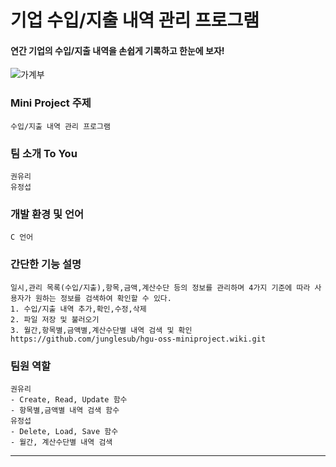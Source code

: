 **기업 수입/지출 내역 관리 프로그램**
=============================
#### 연간 기업의 수입/지출 내역을 손쉽게 기록하고 한눈에 보자!
![가계부](https://lh3.googleusercontent.com/proxy/5wKJ4jx3kOW714V9SIhelI8uYPKTHMNiTybkrYNNxmIACAXimfajxR-YDptHzx04RzDAM0r4Q1-RzgbZEzj7ZxJQVVth1P175lrXGIIO3aa4wpfPLLoNuQv56a9LX7Sv5QrTlTzez44rTyzGQA)

### Mini Project 주제
    수입/지출 내역 관리 프로그램
### 팀 소개 __To You__
    권유리
    유정섭
### 개발 환경 및 언어
    C 언어
### 간단한 기능 설명
    일시,관리 목록(수입/지출),항목,금액,계산수단 등의 정보를 관리하며 4가지 기준에 따라 사용자가 원하는 정보를 검색하여 확인할 수 있다.
    1. 수입/지출 내역 추가,확인,수정,삭제
    2. 파일 저장 및 불러오기
    3. 월간,항목별,금액별,계산수단별 내역 검색 및 확인
    https://github.com/junglesub/hgu-oss-miniproject.wiki.git
### 팀원 역할
    권유리
    - Create, Read, Update 함수
    - 항목별,금액별 내역 검색 함수
    유정섭
    - Delete, Load, Save 함수
    - 월간, 계산수단별 내역 검색 
------------------------------------------------------------------
    
